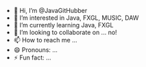 - 👋 Hi, I’m @JavaGitHubber
- 👀 I’m interested in Java, FXGL, MUSIC, DAW
- 🌱 I’m currently learning Java, FXGL
- 💞️ I’m looking to collaborate on ... no!
- 📫 How to reach me ...
- 😄 Pronouns: ...
- ⚡ Fun fact: ...

<!---
JavaGitHubber/JavaGitHubber is a ✨ special ✨ repository because its `README.md` (this file) appears on your GitHub profile.
You can click the Preview link to take a look at your changes.
--->
